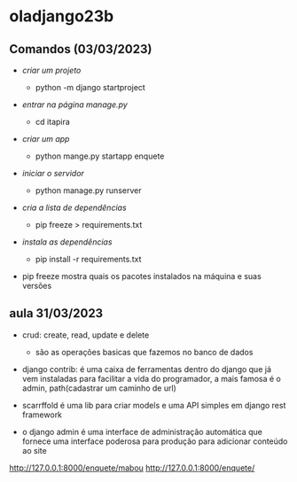 # oladjango23b

## Comandos (03/03/2023)
- *criar um projeto*
    -  python -m django startproject 
- *entrar na página manage.py*
    - cd itapira
- *criar um app*
    - python mange.py startapp enquete 
- *iniciar o servidor*
    - python manage.py runserver
- *cria a lista de dependências*
    - pip freeze > requirements.txt
- *instala as dependências*
    - pip install -r requirements.txt 

- pip freeze mostra quais os pacotes instalados na máquina e suas versões
 
## aula 31/03/2023
- crud: create, read, update e delete
    - são as operações basicas que fazemos no banco de dados

- django contrib: é uma caixa de ferramentas dentro do django que já vem instaladas para facilitar a vida do programador, a mais famosa é o admin, path(cadastrar um caminho de url)
- scarrffold é uma lib para criar models e uma API simples em django rest framework
- o django admin é uma interface de administração automática que fornece uma interface poderosa para produção para adicionar conteúdo ao site

http://127.0.0.1:8000/enquete/mabou
http://127.0.0.1:8000/enquete/ 